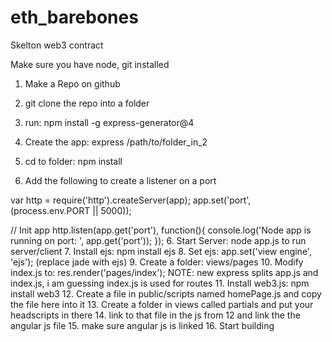 # eth_barebones
Skelton web3 contract

Make sure you have node, git installed
1. Make a Repo on github
2. git clone the repo into a folder
3. run: npm install -g express-generator@4
4. Create the app: express /path/to/folder_in_2
5. cd to folder: npm install

6. Add the following to create a listener on a port

var http = require('http').createServer(app);
app.set('port', (process.env.PORT || 5000));

// Init app
http.listen(app.get('port'), function(){
    console.log('Node app is running on port: ', app.get('port'));
});
6. Start Server: node app.js to run server/client
7. Install ejs: npm install ejs
8. Set ejs: app.set('view engine', 'ejs'); (replace jade with ejs)
9. Create a folder: views/pages
10. Modify index.js to: res.render('pages/index');
NOTE: new express splits app.js and index.js, i am guessing index.js is used for routes 
11. Install web3.js: npm install web3
12. Create a file in public/scripts named homePage.js and copy the file here into it
13. Create a folder in views called partials and put your headscripts in there
14. link to that file in the js from 12 and link the the angular js file <script src="/javascripts/homePage.js"></script>
15. make sure angular js is linked
16. Start building



